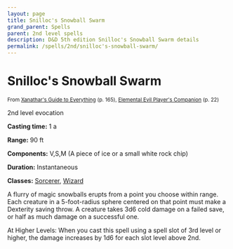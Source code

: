 ```yaml
---
layout: page
title: Snilloc's Snowball Swarm
grand_parent: Spells
parent: 2nd level spells 
description: D&D 5th edition Snilloc's Snowball Swarm details
permalink: /spells/2nd/snilloc's-snowball-swarm/
---
```


# Snilloc's Snowball Swarm

<small>From <a target="_blank" href="https://dnd.wizards.com/products/tabletop-games/rpg-products/xanathars-guide-everything">Xanathar's Guide to Everything</a> (p. 165), <a target="_blank" href="https://dnd.wizards.com/products/tabletop-games/rpg-products/player%E2%80%99s-companion">Elemental Evil Player's Companion</a> (p. 22)</small>


2nd level evocation

**Casting time:** 1 a

**Range:** 90 ft

**Components:** V,S,M (A piece of ice or a small white rock chip)

**Duration:** Instantaneous

**Classes:** [Sorcerer](/classes/sorcerer/), [Wizard](/classes/wizard/)

A flurry of magic snowballs erupts from a point you choose within range. Each creature in a 5-foot-radius sphere centered on that point must make a Dexterity saving throw. A creature takes 3d6 cold damage on a failed save, or half as much damage on a successful one.

   At Higher Levels: When you cast this spell using a spell slot of 3rd level or higher, the damage increases by 1d6 for each slot level above 2nd.